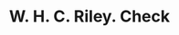 ---
doi: 10.7916/D8M05HKB
date_other: '1900'
date_other_textual: 1900-1909
form: printed ephemera
genre:
- Checks (bank checks)
name:
- W. H. C. Riley
object_in_context_url: https://biggert.cul.columbia.edu/items/view/ave_biggert_01758
subject_hierarchical_geographic:
- Osborne, Kansas, United States
subject_name:
- W. H. C. Riley
title: W. H. C. Riley. Check
sort_title: W. H. C. Riley. Check
call_number: ave_biggert_01758
coordinates:
- 39.440555555555555,-98.69722222222222
pid: ave_biggert_01758
identifiers: ave_biggert_01758
canvas_id: ldpd:397016
permalink: "/items/ave_biggert_01758/"
layout: iiif-image-page
---